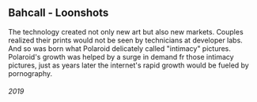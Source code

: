 ## Bahcall - Loonshots

The technology created not only new art but also new markets. 
Couples realized their prints would not be seen by technicians at developer labs.
And so was born what Polaroid delicately called "intimacy" pictures.
Polaroid's growth was helped by a surge in demand fr those intimacy pictures, just as years later the internet's rapid growth would be fueled by pornography.


###### 2019